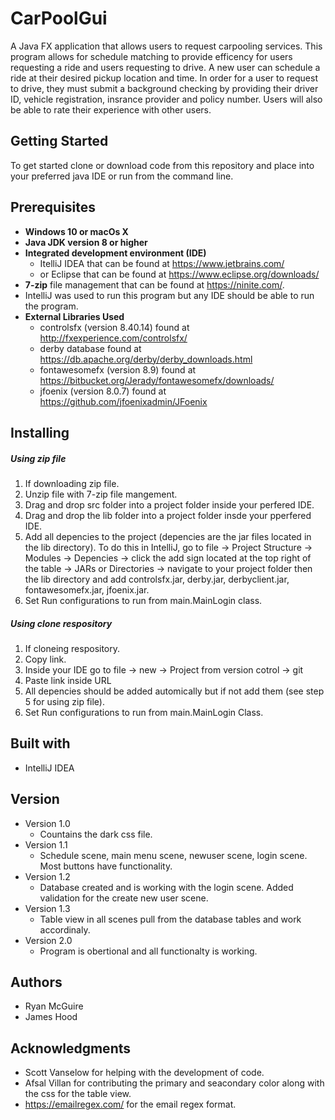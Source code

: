 # CarPoolGui

A Java FX application that allows users to request carpooling services. This program allows for schedule matching to provide efficency for users requesting a ride and users requesting to drive. A new user can schedule a ride at their desired pickup location and time. In order for a user to request to drive, they must submit a background checking by providing their driver ID, vehicle registration, insrance provider and policy number. Users will also be able to rate their experience with other users.


## Getting Started

To get started clone or download code from this repository and place into your 
preferred java IDE or run from the command line.

## Prerequisites

* **Windows 10 or macOs X**
* **Java JDK version 8 or higher**
* **Integrated development environment (IDE)** 
  * ItelliJ IDEA that can be found at https://www.jetbrains.com/
  * or Eclipse that can be found at https://www.eclipse.org/downloads/
* **7-zip** file management that can be found at https://ninite.com/.
* IntelliJ was used to run this program but any IDE should be able to run the program.
* **External Libraries Used**
  * controlsfx (version 8.40.14) found at http://fxexperience.com/controlsfx/
  * derby database found at https://db.apache.org/derby/derby_downloads.html
  * fontawesomefx (version 8.9) found at https://bitbucket.org/Jerady/fontawesomefx/downloads/
  * jfoenix (version 8.0.7) found at https://github.com/jfoenixadmin/JFoenix

## Installing

##### Using zip file
1. If downloading zip file.
2. Unzip file with 7-zip file mangement.
3. Drag and drop src folder into a project folder inside your perfered IDE.
4. Drag and drop the lib folder into a project folder insde your pperfered IDE.
5. Add all depencies to the project (depencies are the jar files located in the lib directory). To do this in IntelliJ, go to file -> Project Structure -> Modules -> Depencies -> click the add sign located at the top right of the table -> JARs or Directories -> navigate to your project folder then the lib directory and add controlsfx.jar, derby.jar, derbyclient.jar, fontawesomefx.jar, jfoenix.jar.
6. Set Run configurations to run from main.MainLogin class.

##### Using clone respository
1. If cloneing respository.
2. Copy link.
3. Inside your IDE go to file -> new -> Project from version cotrol -> git
4. Paste link inside URL
5. All depencies should be added automically but if not add them (see step 5 for using zip file).
6. Set Run configurations to run from main.MainLogin Class.

## Built with
* IntelliJ IDEA

## Version
* Version 1.0
  * Countains the dark css file.
* Version 1.1
  * Schedule scene, main menu scene, newuser scene, login scene. Most buttons have functionality.
* Version 1.2
  * Database created and is working with the login scene. Added validation for the create new user scene.
* Version 1.3
  * Table view in all scenes pull from the database tables and work accordinaly.
* Version 2.0
  * Program is obertional and all functionalty is working.

## Authors
* Ryan McGuire
* James Hood

## Acknowledgments
* Scott Vanselow for helping with the development of code.
* Afsal Villan for contributing the primary and seacondary color along with the css for the table view.
* https://emailregex.com/ for the email regex format.

